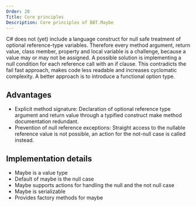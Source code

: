 ```yaml
---
Order: 20
Title: Core principles
Description: Core principles of BBT.Maybe
---
```


C# does not (yet) include a language construct for null safe treatment of optional reference-type variables.
Therefore every method argument, return value, class member, property and local variable is a challenge, because a value may or may not be assigned.
A possible solution is implementing a null condition for each reference call with an if clause.
This contradicts the fail fast approach, makes code less readable and increases cyclomatic complexity.
A better approach is to introduce a functional option type.

## Advantages

* Explicit method signature: Declaration of optional reference type argument and return value through a typified construct make method documentation redundant.
* Prevention of null reference exceptions: Straight access to the nullable reference value is not possible, an action for the not-null case is called instead.

## Implementation details

* Maybe is a value type
* Default of maybe is the null case
* Maybe supports actions for handling the null and the not null case
* Maybe is serializable
* Provides factory methods for maybe
